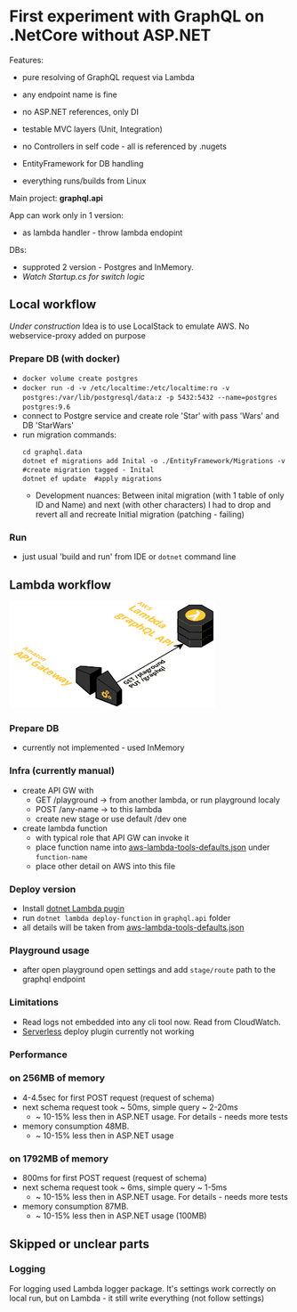 # First experiment with GraphQL on .NetCore without ASP.NET

Features: 
- pure resolving of GraphQL request via Lambda
- any endpoint name is fine
- no ASP.NET references, only DI

- testable MVC layers (Unit, Integration)
- no Controllers in self code - all is referenced by .nugets
- EntityFramework for DB handling
- everything runs/builds from Linux  

Main project: __graphql.api__

App can work only in 1 version:
* as lambda handler - throw lambda endopint

DBs: 
* supproted 2 version - Postgres and InMemory. 
* _Watch Startup.cs for switch logic_

## Local workflow
_Under construction_ Idea is to use LocalStack to emulate AWS. 
No webservice-proxy added on purpose

### Prepare DB (with docker)
* `docker volume create postgres`
* `docker run -d -v /etc/localtime:/etc/localtime:ro -v postgres:/var/lib/postgresql/data:z -p 5432:5432 --name=postgres postgres:9.6`
* connect to Postgre service and create role 'Star' with pass 'Wars' and DB 'StarWars'
* run migration commands:
  ```
  cd graphql.data
  dotnet ef migrations add Inital -o ./EntityFramework/Migrations -v #create migration tagged - Inital
  dotnet ef update  #apply migrations 
  ```
  * Development nuances: Between inital migration (with 1 table of only ID and Name) and next (with other characters) I had to drop and revert all
    and recreate Initial migration (patching - failing)
### Run
* just usual 'build and run' from IDE or `dotnet` command line

## Lambda workflow

![schema](./graphQL-API.png)

### Prepare DB
* currently not implemented - used InMemory

### Infra (currently manual)
* create API GW with 
  * GET /playground -> from another lambda, or run playground localy
  * POST /any-name -> to this lambda
  * create new stage or use default /dev one
* create lambda function
  * with typical role that API GW can invoke it
  * place function name into [aws-lambda-tools-defaults.json](./graphql.api/aws-lambda-tools-defaults.json) under `function-name`
  * place other detail on AWS into this file
  
### Deploy version
* Install [dotnet Lambda pugin](https://github.com/aws/aws-extensions-for-dotnet-cli)
* run `dotnet lambda deploy-function` in `graphql.api` folder
* all details will be taken from [aws-lambda-tools-defaults.json](./graphql.api/aws-lambda-tools-defaults.json)

### Playground usage
* after open playground open settings and add `stage/route` path to the graphql endpoint

### Limitations
* Read logs not embedded into any cli tool now. Read from CloudWatch.
* [Serverless](https://serverless.com) deploy plugin currently not working

### Performance

### on 256MB of memory
* 4-4.5sec for first POST request (request of schema)  
* next schema request took ~ 50ms, simple query ~ 2-20ms
  * ~ 10-15% less then in ASP.NET usage. For details - needs more tests
* memory consumption 48MB.
  * ~ 10-15% less then in ASP.NET usage 

### on 1792MB of memory
* 800ms for first POST request (request of schema)
* next schema request took ~ 6ms, simple query ~ 1-5ms
  * ~ 10-15% less then in ASP.NET usage. For details - needs more tests
* memory consumption 87MB.
  * ~ 10-15% less then in ASP.NET usage (100MB)

## Skipped or unclear parts

### Logging

For logging used Lambda logger package. It's settings work correctly on local run, but on Lambda - it still write everything (not follow settings) 